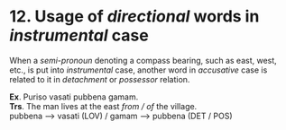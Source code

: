 # **12. Usage of** *directional* words in *instrumental* case 
    
When a *semi-pronoun* denoting a compass bearing, such as east, west, etc., is put 
into *instrumental* case, another word in *accusative* case is related to it in *detachment* or 
*possessor* relation. 

**Ex**. Puriso vasati pubbena gamam.  
**Trs**. The man lives at the east *from / of* the village.  
  pubbena    -->    vasati (LOV) / gamam   -->  pubbena (DET / POS) 